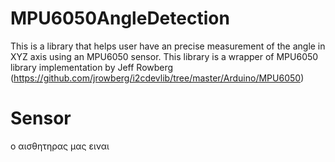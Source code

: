 # MPU6050AngleDetection
This is a library that helps user have an precise measurement of the angle in XYZ axis using an MPU6050 sensor. 
This library is a wrapper of MPU6050 library implementation by Jeff Rowberg (https://github.com/jrowberg/i2cdevlib/tree/master/Arduino/MPU6050)

# Sensor
ο αισθητηρας μας ειναι
